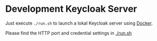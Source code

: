 # Development Keycloak Server

Just execute `./run.sh` to launch a lokal Keycloak server using [Docker](https://www.docker.com/).

Please find the HTTP port and credential settings in [./run.sh](./run.sh)

